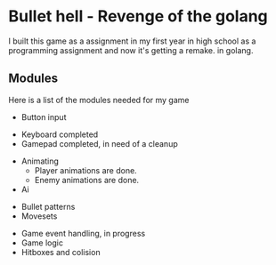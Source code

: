 # Bullet hell - Revenge of the golang

I built this game as a assignment in my first year in high school as a programming assignment and now it's getting a remake. in golang.



## Modules
Here is a list of the modules needed for my game

* Button input
 - Keyboard completed
 - Gamepad completed, in need of a cleanup
* Animating
  - Player animations are done.
  - Enemy animations are done.
* Ai
 - Bullet patterns
 - Movesets
* Game event handling, in progress
* Game logic
* Hitboxes and colision
